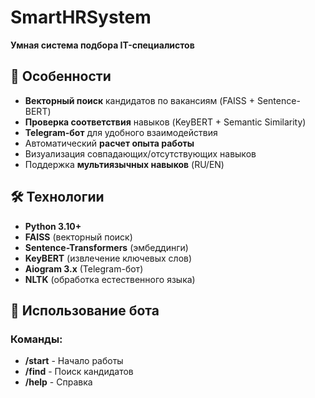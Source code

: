 # SmartHRSystem

**Умная система подбора IT-специалистов**  

## 🌟 Особенности
- **Векторный поиск** кандидатов по вакансиям (FAISS + Sentence-BERT)
- **Проверка соответствия** навыков (KeyBERT + Semantic Similarity)
- **Telegram-бот** для удобного взаимодействия
- Автоматический **расчет опыта работы**
- Визуализация совпадающих/отсутствующих навыков
- Поддержка **мультиязычных навыков** (RU/EN)

## 🛠 Технологии
- **Python 3.10+**
- **FAISS** (векторный поиск)
- **Sentence-Transformers** (эмбеддинги)
- **KeyBERT** (извлечение ключевых слов)
- **Aiogram 3.x** (Telegram-бот)
- **NLTK** (обработка естественного языка)

## 🤖 Использование бота
### **Команды:**
- **/start** - Начало работы
- **/find** - Поиск кандидатов
- **/help** - Справка
